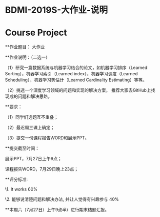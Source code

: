 # BDMI-2019S-大作业-说明

# Course Project 

**作业题目： 大作业

 

**作业说明：（二选一）

 

（1）研究一篇数据系统与机器学习结合的论文，如机器学习排序（Learned Sorting），机器学习索引（Learned index），机器学习调度（Learned Scheduling），机器学习势估计（Learned Cardinality Estimating）等等。

 

（2）挑选一个深度学习领域的问题和实现的解决方案。 推荐大家去GitHub上找现成的问题和解决思路。

 

**要求：

（1）同学们选题互不重叠；

（2）最迟周三课上确定； 

（3）提交一份课程报告WORD和展示PPT。

**提交截至时间：

展示PPT，7月27日上午9点；

课程报告WORD，7月29日晚上23点； 

**评分标准:

\1. It works 60%

\2. 能够说清楚问题和解决办法, 并让人觉得有兴趣参与 40%

 

**本周六（7月27日）上午9点半）进行期末结题汇报。
